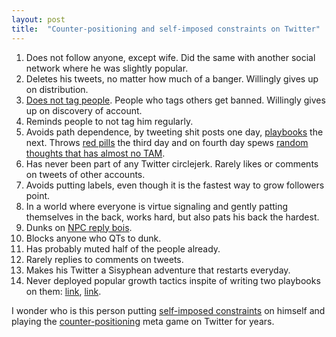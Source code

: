 ```yaml
---
layout: post
title:  "Counter-positioning and self-imposed constraints on Twitter"
---
```


1. Does not follow anyone, except wife. Did the same with another social network where he was slightly popular.
2. Deletes his tweets, no matter how much of a banger. Willingly gives up on distribution.
3. [Does not tag people](https://manassaloi.com/2020/01/17/twitter-rules.html). People who tags others get banned. Willingly gives up on discovery of account.
4. Reminds people to not tag him regularly.
5. Avoids path dependence, by tweeting shit posts one day, [playbooks](https://manassaloi.com/2020/03/23/running-product-team.html) the next. Throws [red pills](https://manassaloi.com/2021/09/24/things-no-one-tell-you.html) the third day and on fourth day spews [random thoughts that has almost no TAM](https://manassaloi.com/2022/01/02/path-dependence-overshoot.html).
6. Has never been part of any Twitter circlejerk. Rarely likes or comments on tweets of other accounts.
7. Avoids putting labels, even though it is the fastest way to grow followers point.
8. In a world where everyone is virtue signaling and gently patting themselves in the back, works hard, but also pats his back the hardest.
9. Dunks on [NPC reply bois](https://manassaloi.com/2021/11/27/npc.html).
12. Blocks anyone who QTs to dunk.
13. Has probably muted half of the people already.
14. Rarely replies to comments on tweets.
15. Makes his Twitter a Sisyphean adventure that restarts everyday.
16. Never deployed popular growth tactics inspite of writing two playbooks on them: [link](https://manassaloi.com/2021/03/17/social-media-playbook.html), [link](https://manassaloi.com/2020/01/30/life-math-money.html).

I wonder who is this person putting [self-imposed constraints](https://manassaloi.com/booksummaries/2017/07/17/understanding-porter-joan.html#:~:text=The%20Third%20Test%3A%20Trade%2Doffs) on himself and playing the [counter-positioning](https://manassaloi.com/booksummaries/2019/08/22/seven-powers-hamilton-helmer.html#:~:text=COUNTER%20POSITIONING%20%E2%80%94the%20third%20of%20the%207%20Powers) meta game on Twitter for years.
